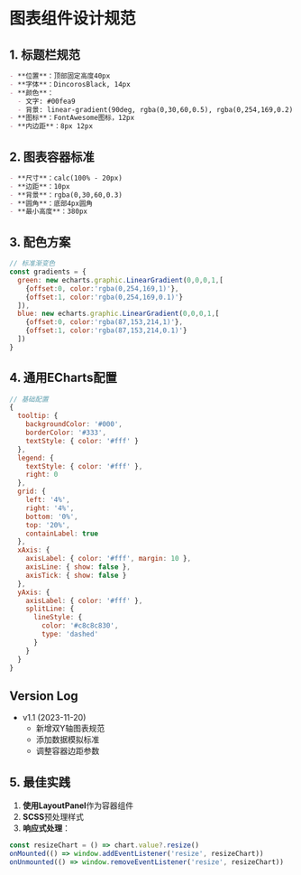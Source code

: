 # 图表组件设计规范

## 1. 标题栏规范
```markdown
- **位置**：顶部固定高度40px
- **字体**：DincorosBlack, 14px
- **颜色**：
  - 文字: #00fea9
  - 背景: linear-gradient(90deg, rgba(0,30,60,0.5), rgba(0,254,169,0.2))
- **图标**：FontAwesome图标，12px
- **内边距**：8px 12px
```

## 2. 图表容器标准
```markdown
- **尺寸**：calc(100% - 20px)
- **边距**：10px
- **背景**：rgba(0,30,60,0.3)
- **圆角**：底部4px圆角
- **最小高度**：380px
```

## 3. 配色方案
```javascript
// 标准渐变色
const gradients = {
  green: new echarts.graphic.LinearGradient(0,0,0,1,[
    {offset:0, color:'rgba(0,254,169,1)'},
    {offset:1, color:'rgba(0,254,169,0.1)'}
  ]),
  blue: new echarts.graphic.LinearGradient(0,0,0,1,[
    {offset:0, color:'rgba(87,153,214,1)'}, 
    {offset:1, color:'rgba(87,153,214,0.1)'}
  ])
}
```

## 4. 通用ECharts配置
```javascript
// 基础配置
{
  tooltip: {
    backgroundColor: '#000',
    borderColor: '#333',
    textStyle: { color: '#fff' }
  },
  legend: {
    textStyle: { color: '#fff' },
    right: 0
  },
  grid: {
    left: '4%',
    right: '4%',
    bottom: '0%',
    top: '20%',
    containLabel: true
  },
  xAxis: {
    axisLabel: { color: '#fff', margin: 10 },
    axisLine: { show: false },
    axisTick: { show: false }
  },
  yAxis: {
    axisLabel: { color: '#fff' },
    splitLine: { 
      lineStyle: { 
        color: '#c8c8c830',
        type: 'dashed' 
      }
    }
  }
}
```

## Version Log
- v1.1 (2023-11-20)
  - 新增双Y轴图表规范
  - 添加数据模拟标准
  - 调整容器边距参数

## 5. 最佳实践
1. **使用LayoutPanel**作为容器组件
2. **SCSS**预处理样式
3. **响应式处理**：
```javascript
const resizeChart = () => chart.value?.resize()
onMounted(() => window.addEventListener('resize', resizeChart))
onUnmounted(() => window.removeEventListener('resize', resizeChart))
```
